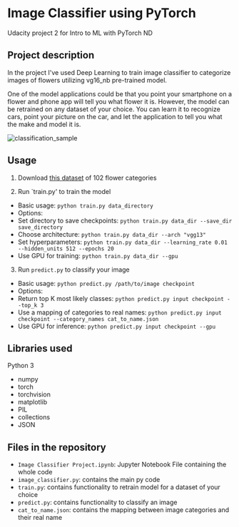 # Image Classifier using PyTorch

Udacity project 2 for Intro to ML with PyTorch ND

## Project description

In the project I've used Deep Learning to train image classifier to categorize images of flowers utilizing vg16_nb pre-trained model.

One of the model applications could be that you point your smartphone on a flower and phone app will tell you what flower it is.
However, the model can be retrained on any dataset of your choice. You can learn it to recognize cars, point your picture on the car, and let the application to tell you what the make and model it is.

![classification_sample](classification_sample.png)

## Usage

1. Download [this dataset](http://www.robots.ox.ac.uk/~vgg/data/flowers/102/index.html) of 102 flower categories

2. Run `train.py' to train the model

- Basic usage: `python train.py data_directory`
- Options:
- Set directory to save checkpoints: `python train.py data_dir --save_dir save_directory`
- Choose architecture: `python train.py data_dir --arch "vgg13"`
- Set hyperparameters: `python train.py data_dir --learning_rate 0.01 --hidden_units 512 --epochs 20`
- Use GPU for training: `python train.py data_dir --gpu`

3. Run `predict.py` to classify your image

- Basic usage: `python predict.py /path/to/image checkpoint`
- Options:
- Return top K most likely classes: `python predict.py input checkpoint --top_k 3`
- Use a mapping of categories to real names: `python predict.py input checkpoint --category_names cat_to_name.json`
- Use GPU for inference: `python predict.py input checkpoint --gpu`

## Libraries used

Python 3

- numpy
- torch
- torchvision
- matplotlib
- PIL
- collections
- JSON

## Files in the repository

- `Image Classifier Project.ipynb`: Jupyter Notebook File containing the whole code
- `image_classifier.py`: contains the main py code
- `train.py`: contains functionality to retrain model for a dataset of your choice
- `predict.py`: contains functionality to classify an image
- `cat_to_name.json`: contains the mapping between image categories and their real name
